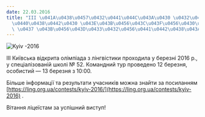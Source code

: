 ```yaml
---
date: 22.03.2016
title: "III \u041A\u0438\u0457\u0432\u0441\u044C\u043A\u0430 \u0432\u0456\u0434\u043A\
  \u0440\u0438\u0442\u0430 \u043E\u043B\u0456\u043C\u043F\u0456\u0430\u0434\u0430\
  \ \u0437 \u043B\u0456\u043D\u0433\u0432\u0456\u0441\u0442\u0438\u043A\u0438"
---
```

![Kyiv -2016](/files/iii-київська-відкрит-kyiv-2016_365x214.jpg)

III Київська відкрита олімпіада з лінгвістики проходила у березні 2016 р., у спеціалізованій школі № 52. Командний тур проведено 12 березня, особистий — 13 березня з 10:00.

Більше інформації та результати учасників можна знайти за посиланням
[https://ling.org.ua/contests/kyiv-2016/](https://ling.org.ua/contests/kyiv-2016)
.

Вітання ліцеїстам за успішний виступ!